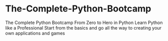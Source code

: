 # The-Complete-Python-Bootcamp
The Complete Python Bootcamp From Zero to Hero in Python Learn Python like a Professional Start from the basics and go all the way to creating your own applications and games
